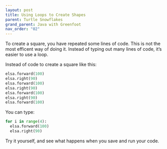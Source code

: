 ```yaml
---
layout: post
title: Using Loops to Create Shapes
parent: Turtle Snowflakes
grand_parent: Java with Greenfoot
nav_order: "02"
---
```


To create a square, you have repeated some lines of code. This is not the most efficent way of doing it. Instead of typing out many lines of code, it’s easier to use a loop.

Instead of code to create a square like this:

```python
elsa.forward(100)
elsa.right(90)
elsa.forward(100)
elsa.right(90)
elsa.forward(100)
elsa.right(90)
elsa.forward(100)
```

You can type:

```python
for i in range(4):
  elsa.forward(100)
  elsa.right(90)
```

Try it yourself, and see what happens when you save and run your code.
